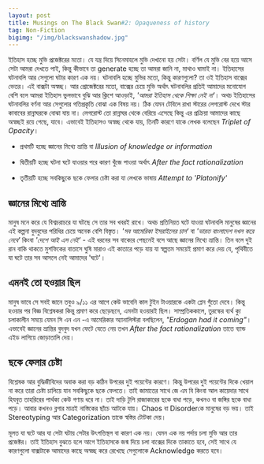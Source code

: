 ```yaml
---
layout: post
title: Musings on The Black Swan#2: Opaqueness of history
tag: Non-Fiction
bigimg: "/img/blackswanshadow.jpg"
---
```


ইতিহাস হচ্ছে মুভি প্রজেক্টরের মতো। যে যন্ত্র দিয়ে সিনেমাহলে মুভি দেখানো হয় সেটা। বর্ণিল যে মুভি বের হয়ে আসে সেটা আমরা দেখতে পাই, কিন্তু কীভাবে তা generate হচ্ছে তা আমরা জানি না, মাথাও ঘামাই না। ইতিহাসের ঘটনাবলি আর সেগুলো ঘটার কারণ এক নয়। ঘটনাবলি হচ্ছে মুভির মতো, কিন্তু কারণগুলো? তা ওই ইতিহাস বাক্সের ভেতর। এই বাক্সটা অস্বচ্ছ। আর প্রোজেক্টরের মতো, বাক্সের চেয়ে মুভি অর্থাৎ ঘটনাবলির প্রতিই আমাদের মনোযোগ বেশি বলে আমরা ইতিহাস ভুলভাবে বুঝি আর ক্লিশে আওড়াই, *'আমরা ইতিহাস থেকে শিক্ষা নেই না'*। অথচ ইতিহাসের ঘটনাবলির বর্ণনা আর সেগুলোর গতিপ্রকৃতি বোঝা এক বিষয় নয়। ঠিক যেমন টেবিলে রাখা স্টারের লেগরোস্ট দেখে স্টার কাবাবের রান্নাঘরকে বোঝা যায় না। লেগরোস্ট তো রান্নাঘর থেকে বেরিয়ে এসেছে কিন্তু এর প্রক্রিয়া আমাদের কাছে অস্বচ্ছই রয়ে গেছে, যাবে। এভাবেই ইতিহাসও অস্বচ্ছ থেকে যায়, তিনটি কারণে যাকে লেখক বলেছেন *Triplet of Opacity*।

  * প্রথমটি হচ্ছে জ্ঞানের মিথ্যে ভ্রান্তি বা *Illusion of knowledge or information*

  * দ্বিতীয়টি হচ্ছে ঘটনা ঘটে যাওয়ার পরে কারণ খুঁজে পাওয়া অর্থাৎ *After the fact rationalization*

  * তৃতীয়টি হচ্ছে সবকিছুকে ছকে ফেলার চেষ্টা করা যা লেখকে ভাষায় *Attempt to 'Platonify'*

## জ্ঞানের মিথ্যে ভ্রান্তি

মানুষ মনে করে যে বিশ্বচরাচরে যা ঘটছে সে তার সব খবরই রাখে। অথচ প্রতিনিয়ত ঘটে যাওয়া ঘটনাবলি মানুষের জ্ঞানের এই কল্পনা বুদবুদের পরিধির চেয়ে অনেক বেশি বিস্তৃত। *'সব আমেরিকা ইসরাইলের চাল'* বা *'ভারত বাংলাদেশ দখল করে নেবে'* কিংবা *'দেশে আই এস নেই'* - এই ধরনের সব বাক্যের পেছনেই বসে আছে জ্ঞানের মিথ্যে ভ্রান্তি। তিন বলে দুই রান বাকি থাকতে মুশফিকের বাতাসে ঘুষি মারাও এই কাতারে পড়ে যায় যা স্বল্পতম সময়েই প্রমাণ করে দেয় যে, পৃথিবীতে যা ঘটে তার সব আসলে নেই আমাদের 'ঘটে'।

## এমনই তো হওয়ার ছিল

মানুষ ভাবে সে সবই জানে তবুও ৯/১১ এর আগে কেউ ভাবেনি কাল টুইন টাওয়ারকে একটা প্লেন গুঁতো দেবে। কিন্তু হওয়ার পর বিজ্ঞ বিশ্লেষকরা কিন্তু প্রমাণ করে ছেড়েছনে, এমনটা হওয়ারই ছিল। সাম্প্রতিককালে, তুরস্কের ব্যর্থ ক্যু চলাকালীন সময়ে যেমন সি এন এন -এ আমেরিকার অ্যানালিস্টরা বলছিলেন, *"Erdogan had it coming"*। এভাবেই জ্ঞানের ভ্রান্তির বুদবুদ যখন ফেটে যেতে নেয় তখন *After the fact rationalization* তাতে ব্যান্ড এইড লাগিয়ে জোড়াতালি দেয়।

## ছকে ফেলার চেষ্টা

বিশ্লেষক আর বুদ্ধিজীবিদের অবাক করা বড় কঠিন উপরের দুই পয়েন্টের কারণে। কিন্তু উপরের দুই পয়েন্টের দিকে খেয়াল না করে তারা চেষ্টা চালিয়ে যান সবকিছুকে ছকে ফেলতে। তাই জামাতের সাথে জে এম বি কিংবা আল কায়েদার সাথে হিযবুত তাহরিরের পার্থক্য কেউ গণায় ধরে না। তাই দাড়ি টুপি রাজাকারের ছকে বাধা পড়ে, কখনও বা জঙ্গির ছকে বাধা পড়ে। আবার কখনও ব্লগার মাত্রই নাস্তিকের ছাঁচে আটকে যায়। Chaos বা Disorderকে মানুষের বড় ভয়। তাই Stereotyping আর Categorization তাকে স্বস্তির টোটকা দেয়।

মূলত যা ঘটে আর যা সেটা ঘটায় সেটার উৎপত্তিস্থল বা কারণ এক নয়। যেমন এক নয় পর্দায় চলা মুভি আর তার প্রজেক্টর। তাই ইতিহাস বুঝতে হলে আগে ইতিহাসকে জন্ম দিয়ে চলা বাক্সের দিকে তাকাতে হবে, সেই সাথে যে কারণগুলো বাক্সটাকে আমাদের কাছে অস্বচ্ছ করে রেখেছে সেগুলোকে Acknowledge করতে হবে। 
